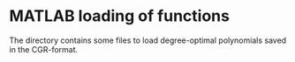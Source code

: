 # MATLAB loading of functions

The directory contains some files to load degree-optimal polynomials saved in the CGR-format.

